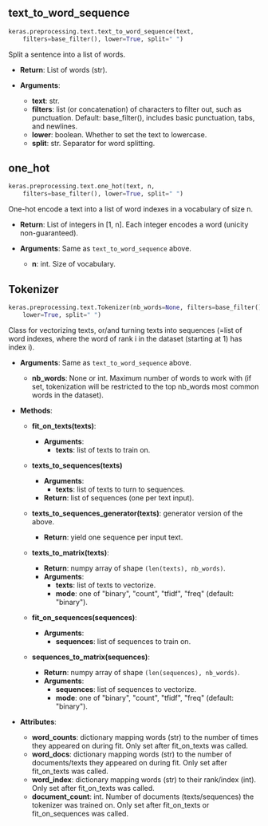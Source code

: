 
## text_to_word_sequence

```python
keras.preprocessing.text.text_to_word_sequence(text, 
    filters=base_filter(), lower=True, split=" ")
```

Split a sentence into a list of words.

- __Return__: List of words (str).

- __Arguments__:
    - __text__: str.
    - __filters__: list (or concatenation) of characters to filter out, such as punctuation. Default: base_filter(), includes basic punctuation, tabs, and newlines.
    - __lower__: boolean. Whether to set the text to lowercase.
    - __split__: str. Separator for word splitting.

## one_hot

```python
keras.preprocessing.text.one_hot(text, n,
    filters=base_filter(), lower=True, split=" ")
```

One-hot encode a text into a list of word indexes in a vocabulary of size n.

- __Return__: List of integers in [1, n]. Each integer encodes a word (unicity non-guaranteed).

- __Arguments__: Same as `text_to_word_sequence` above.
    - __n__: int. Size of vocabulary.

## Tokenizer

```python
keras.preprocessing.text.Tokenizer(nb_words=None, filters=base_filter(), 
    lower=True, split=" ")
```

Class for vectorizing texts, or/and turning texts into sequences (=list of word indexes, where the word of rank i in the dataset (starting at 1) has index i).

- __Arguments__: Same as `text_to_word_sequence` above.
    - __nb_words__: None or int. Maximum number of words to work with (if set, tokenization will be restricted to the top nb_words most common words in the dataset).

- __Methods__:

    - __fit_on_texts(texts)__: 
        - __Arguments__:
            - __texts__: list of texts to train on.

    - __texts_to_sequences(texts)__
        - __Arguments__: 
            - __texts__: list of texts to turn to sequences.
        - __Return__: list of sequences (one per text input).

    - __texts_to_sequences_generator(texts)__: generator version of the above. 
        - __Return__: yield one sequence per input text.

    - __texts_to_matrix(texts)__:
        - __Return__: numpy array of shape `(len(texts), nb_words)`.
        - __Arguments__:
            - __texts__: list of texts to vectorize.
            - __mode__: one of "binary", "count", "tfidf", "freq" (default: "binary").

    - __fit_on_sequences(sequences)__: 
        - __Arguments__:
            - __sequences__: list of sequences to train on. 

    - __sequences_to_matrix(sequences)__:
        - __Return__: numpy array of shape `(len(sequences), nb_words)`.
        - __Arguments__:
            - __sequences__: list of sequences to vectorize.
            - __mode__: one of "binary", "count", "tfidf", "freq" (default: "binary").

- __Attributes__:
    - __word_counts__: dictionary mapping words (str) to the number of times they appeared on during fit. Only set after fit_on_texts was called. 
    - __word_docs__: dictionary mapping words (str) to the number of documents/texts they appeared on during fit. Only set after fit_on_texts was called.
    - __word_index__: dictionary mapping words (str) to their rank/index (int). Only set after fit_on_texts was called.
    - __document_count__: int. Number of documents (texts/sequences) the tokenizer was trained on. Only set after fit_on_texts or fit_on_sequences was called.


